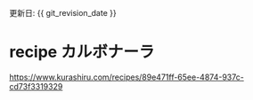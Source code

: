 更新日: {{ git_revision_date }}

# recipe カルボナーラ
https://www.kurashiru.com/recipes/89e471ff-65ee-4874-937c-cd73f3319329